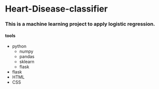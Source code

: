 <h1> Heart-Disease-classifier</h1>
<h3> This is a machine learning project to apply logistic regression. </h3>
<h4>tools</h4>
<ul>
 <li>
   python
    <ul>
     <li>numpy</li>
     <li>pandas</li>
     <li>sklearn</li>
     <li>flask</li>
    </ul>
 </li>
 <li>
   flask
 </li>
 <li>
   HTML
 </li>
 <li>
   CSS
 </li>
<ul>
 
